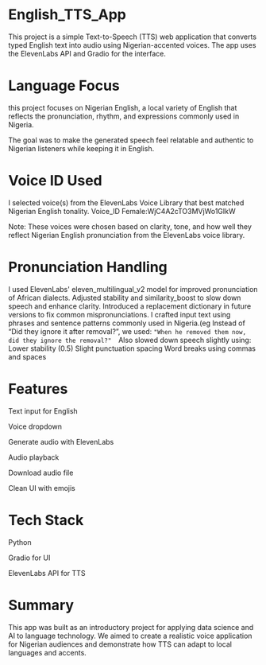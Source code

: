  # English_TTS_App 

This project is a simple Text-to-Speech (TTS) web application that converts typed English text into audio using Nigerian-accented voices. The app uses the ElevenLabs API and Gradio for the interface.


 # Language Focus
 this project focuses on Nigerian English, a local variety of English that reflects the pronunciation, rhythm, and expressions commonly used in Nigeria. 

The goal was to make the generated speech feel relatable and authentic to Nigerian listeners while keeping it in English.


 # Voice ID Used
 
 I selected voice(s) from the ElevenLabs Voice Library that best matched Nigerian English tonality.
Voice_ID Female:WjC4A2cTO3MVjWo1GIkW

 Note: These voices were chosen based on clarity, tone, and how well they reflect Nigerian English pronunciation from the ElevenLabs voice library.

 # Pronunciation Handling
 
 I used ElevenLabs' eleven_multilingual_v2 model for improved pronunciation of African dialects.
Adjusted stability and similarity_boost to slow down speech and enhance clarity.
Introduced a replacement dictionary in future versions to fix common mispronunciations.
I crafted input text using phrases and sentence patterns commonly used in Nigeria.(eg  Instead of “Did they ignore it after removal?”, we used: 
   `"When he removed them now, did they ignore the removal?" 
`Also slowed down speech slightly using:
Lower stability (0.5)
Slight punctuation spacing
Word breaks using commas and spaces

# Features

Text input for English

Voice dropdown

Generate audio with ElevenLabs

Audio playback

Download audio file

Clean UI with emojis

# Tech Stack

Python

Gradio for UI

ElevenLabs API for TTS

 # Summary

This app was built as an introductory project for applying data science and AI to language technology. We aimed to create a realistic voice application for Nigerian audiences and demonstrate how TTS can adapt to local languages and accents.
